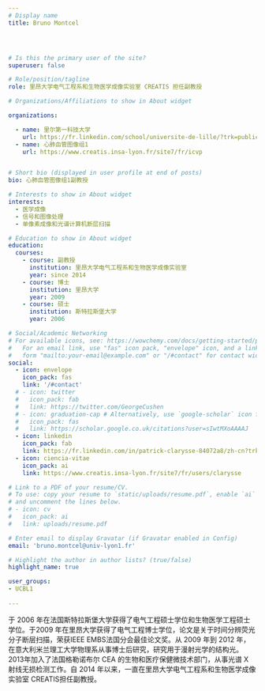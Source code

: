 ```yaml
---
# Display name
title: Bruno Montcel




# Is this the primary user of the site?
superuser: false

# Role/position/tagline
role: 里昂大学电气工程系和生物医学成像实验室 CREATIS 担任副教授

# Organizations/Affiliations to show in About widget

organizations:

  - name: 里尔第一科技大学
    url: https://fr.linkedin.com/school/universite-de-lille/?trk=public_profile_topcard-school 
  - name: 心肺血管图像组1
    url: https://www.creatis.insa-lyon.fr/site7/fr/icvp


# Short bio (displayed in user profile at end of posts)
bio: 心肺血管图像组1副教授

# Interests to show in About widget
interests:
  - 医学成像
  - 信号和图像处理
  - 单像素成像和光谱计算机断层扫描

# Education to show in About widget
education:
  courses:
    - course: 副教授
      institution: 里昂大学电气工程系和生物医学成像实验室
      year: since 2014
    - course: 博士
      institution: 里昂大学
      year: 2009
    - course: 硕士
      institution: 斯特拉斯堡大学
      year: 2006

# Social/Academic Networking
# For available icons, see: https://wowchemy.com/docs/getting-started/page-builder/#icons
#   For an email link, use "fas" icon pack, "envelope" icon, and a link in the
#   form "mailto:your-email@example.com" or "/#contact" for contact widget.
social:
  - icon: envelope
    icon_pack: fas
    link: '/#contact'
  # - icon: twitter
  #   icon_pack: fab
  #   link: https://twitter.com/GeorgeCushen
  # - icon: graduation-cap # Alternatively, use `google-scholar` icon from `ai` icon pack
  #   icon_pack: fas
  #   link: https://scholar.google.co.uk/citations?user=sIwtMXoAAAAJ
  - icon: linkedin
    icon_pack: fab
    link: https://fr.linkedin.com/in/patrick-clarysse-84072a8/zh-cn?trk=people-guest_people_search-card
  - icon: ciencia-vitae
    icon_pack: ai
    link: https://www.creatis.insa-lyon.fr/site7/fr/users/clarysse 

# Link to a PDF of your resume/CV.
# To use: copy your resume to `static/uploads/resume.pdf`, enable `ai` icons in `params.toml`,
# and uncomment the lines below.
# - icon: cv
#   icon_pack: ai
#   link: uploads/resume.pdf

# Enter email to display Gravatar (if Gravatar enabled in Config)
email: 'bruno.montcel@univ-lyon1.fr'

# Highlight the author in author lists? (true/false)
highlight_name: true

user_groups:
- UCBL1
 
---
```

于 2006 年在法国斯特拉斯堡大学获得了电气工程硕士学位和生物医学工程硕士学位。于2009 年在里昂大学获得了电气工程博士学位，论文是关于时间分辨荧光分子断层扫描，荣获IEEE EMBS法国分会最佳论文奖。从 2009 年到 2012 年，在意大利米兰理工大学物理系从事博士后研究，研究用于漫射光学的结构光。 2013年加入了法国格勒诺布尔 CEA 的生物和医疗保健微技术部门，从事光谱 X 射线无损检测工作。自 2014 年以来，一直在里昂大学电气工程系和生物医学成像实验室 CREATIS担任副教授。
